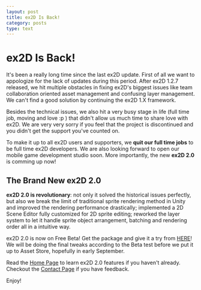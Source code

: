 ```yaml
---
layout: post
title: ex2D Is Back! 
category: posts
type: text
---
```


# ex2D Is Back!

It's been a really long time since the last ex2D update. First of all we want to appologize for the lack of 
updates during this period. After ex2D 1.2.7 released, we hit multiple obstacles in fixing ex2D's biggest issues
 like team collaboration oriented asset management and confusing layer management. We can't find a good solution
 by continuing the ex2D 1.X framework. 

Besides the technical issues, we also hit a very busy stage in life (full time job, moving and love :p ) that didn't
 allow us much time to share love with ex2D. We are very very sorry if you feel that the project is discontinued and
 you didn't get the support you've counted on. 
 
To make it up to all ex2D users and supporters, we __quit our full time jobs__
 to be full time ex2D developers. We are also looking forward to open our mobile game development studio soon. More importantly,
 the new __ex2D 2.0__ is comming up now!

## The Brand New ex2D 2.0

__ex2D 2.0 is revolutionary__: not only it solved the historical issues perfectly, but also we break the limit of traditional
 sprite rendering method in Unity and improved the rendering performance drastically; implemented a 2D Scene Editor fully customized
 for 2D sprite editing; reworked the layer system to
 let it handle sprite object arrangement, batching and rendering order all in a intuitive way.

ex2D 2.0 is now on Free Beta! Get the package and give it a try from [HERE][3]! We will be doing the final tweaks according to
 the Beta test before we put it up to Asset Store, hopefully in early September.

Read the [Home Page][1] to learn ex2D 2.0 features if you haven't already. Checkout the [Contact Page][2] if you have feedback.

Enjoy!

[1]: http://ex-dev.com/ex2d
[2]: ../contact/
[3]: ../ex2d-2-beta/


